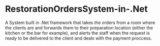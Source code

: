 # RestorationOrdersSystem-in-.Net
A System built in .Net framework that takes the orders from a room where the clients are and forwards them to their preparation location (either the kitchen or the bar for example), and alerts the staff when the request is ready to be delivered to the client and deals with the payment proccess.

